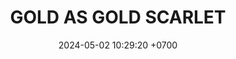 ---
layout: teamCard
permalink: /team/:title.html
categories: LA2024JN
maincover: /assets/logos/BDLF.png
puntosLJMAYO24:
date: 2024-05-02 10:29:20 +0700
title: GOLD AS GOLD SCARLET
tag: johto042024
color: black
puntosLJ202404: 12
grupo: sur
background: '#F16C38'
cover: /assets/ver.png
team: GOLD AS GOLD SCARLET
ID: GOLD S
status: <i class="fa-solid fa-check"></i>
#PARTIDO 1
j1: RONDA 1
p1: GOLD S
pp1: HGSS
r1: 
bg1: rock
rr1: 
#PARTIDO 2
j2: RONDA 2
p2: GOLD S
pp2: RN
bg2: rock
r2: 
rr2: 
#PARTIDO 3
j3: RONDA 3
p3: TSF
pp3: GOLD S
bg3: rock
r3: 
rr3:
#PARTIDO 4
j4: RONDA 4
p4: BNT
pp4: GOLD S
bg4: rock
r4: 
rr4:
#PARTIDO 5
j5: RONDA 5
p5: GOD O
pp5: GOLD S
bg5: rock
r5: 
rr5:
#PARTIDO 6
j6: RONDA 6
p6: HGHG
pp6: GOLD S
bg6: rock
r6: 
rr6:
#PARTIDO 7
j7: RONDA 7
p7:  GOLD S
pp7: P1
bg7: rock
r7: 
rr7: 
#PARTIDO 8
j8: RONDA 8
p8:  GOLD S
pp8: SSI 
bg8: rock
rr8: 
r8: 
#PARTIDO 9
j9: RONDA 9
p9: IL
pp9: GOLD S
bg9: rock
r9: 
rr9:  
#PARTIDO 10
j10: RONDA 10
p10: GOD G
pp10: GOLD S
bg10: rock
r10: 
rr10:
#PARTIDO 11
j11: RONDA 11
p11: GOLD V
pp11: GOLD S
bg11: rock
r11: 
rr11:
stream: <i class="fa-brands fa-twitch text-white"></i>
---